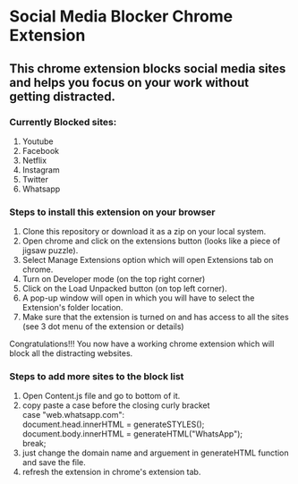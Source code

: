 # Social Media Blocker Chrome Extension

## This chrome extension blocks social media sites and helps you focus on your work without getting distracted.

### Currently Blocked sites:
  1. Youtube
  2. Facebook
  3. Netflix
  4. Instagram
  5. Twitter
  6. Whatsapp
  
 ### Steps to install this extension on your browser
 1. Clone this repository or download it as a zip on your local system.
 2. Open chrome and click on the extensions button (looks like a piece of jigsaw puzzle).
 3. Select Manage Extensions option which will open Extensions tab on chrome.
 4. Turn on Developer mode (on the top right corner) 
 4. Click on the Load Unpacked button (on top left corner).
 5. A pop-up window will open in which you will have to select the Extension's folder location.
 6. Make sure that the extension is turned on and has access to all the sites (see 3 dot menu of the extension or details)
 
Congratulations!!! You now have a working chrome extension which will block all the distracting websites.

### Steps to add more sites to the block list
1. Open Content.js file and go to bottom of it.
2. copy paste a case before the closing curly bracket  
      case "web.whatsapp.com":  
       document.head.innerHTML = generateSTYLES();  
       document.body.innerHTML = generateHTML("WhatsApp");  
       break;  
3. just change the domain name and arguement in generateHTML function and save the file.
4. refresh the extension in chrome's extension tab.
